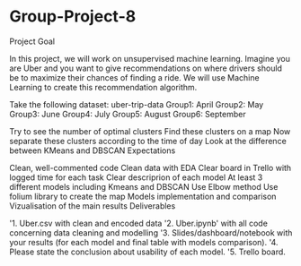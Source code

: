 # Group-Project-8

Project Goal

In this project, we will work on unsupervised machine learning. Imagine you are Uber and you want to give recommendations on where drivers should be to maximize their chances of finding a ride. We will use Machine Learning to create this recommendation algorithm.

Take the following dataset: uber-trip-data Group1: April Group2: May Group3: June Group4: July Group5: August Group6: September

Try to see the number of optimal clusters
Find these clusters on a map
Now separate these clusters according to the time of day
Look at the difference between KMeans and DBSCAN
Expectations

Clean, well-commented code
Clean data with EDA
Clear board in Trello with logged time for each task
Clear descriprion of each model
At least 3 different models including Kmeans and DBSCAN
Use Elbow method
Use folium library to create the map
Models implementation and comparison
Vizualisation of the main results
Deliverables

'1. Uber.csv with clean and encoded data
'2. Uber.ipynb' with all code concerning data cleaning and modelling
'3. Slides/dashboard/notebook with your results (for each model and final table with models comparison).
'4. Please state the conclusion about usability of each model.
'5. Trello board.
